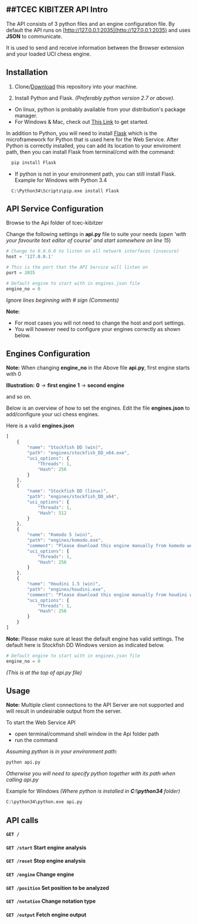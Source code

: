 ##TCEC KIBITZER API
Intro
-----

The API consists of 3 python files and an engine configuration file.
By default the API runs on [http://127.0.0.1:2035](http://127.0.0.1:2035) and uses __JSON__ to communicate.

It is used to send and receive information between the Browser extension and your loaded UCI chess engine.

Installation
------------

1. Clone/[Download](https://github.com/nssy/tcec-kibitzer/archive/master.zip) this repository into your machine.

2. Install Python and Flask. _(Preferably python version 2.7 or above)_.

  - On linux, python is probably available from your distribution's package manager.
  - For Windows & Mac, check out [This Link](https://www.python.org/download/) to get started.

  In addition to Python, you will need to install [Flask](http://flask.pocoo.org/) which is the microframework for Python that is used here for the Web Service.
  After Python is correctly installed, you can add its location to your enviroment path,
  then you can install Flask from terminal/cmd with the command:

```sh
  pip install Flask
```

 - If python is not in your environment path, you can still install Flask.
 Example for Windows with Python 3.4

```
  C:\Python34\Scripts\pip.exe install Flask
```

API Service Configuration
-------------------------

Browse to the Api folder of tcec-kibitzer

Change the following settings in __api.py__ file to suite your needs
(_open 'with your favourite text editor of course' and start somewhere on line 15_)
```python
# Change to 0.0.0.0 to listen on all network interfaces (insecure)
host = '127.0.0.1'

# This is the port that the API Service will listen on
port = 2035

# Default engine to start with in engines.json file
engine_no = 0
```
_Ignore lines beginning with # sign (Comments)_

__Note:__

 - For most cases you will not need to change the host and port settings.
 - You will however need to configure your engines correctly as shown below.

Engines Configuration
---------------------

__Note:__
When changing __engine_no__ in the Above file __api.py__, first engine starts with 0

__Illustration:__
__0__ -> __first engine__
__1__ -> __second engine__

and so on.

Below is an overview of how to set the engines.
Edit the file __engines.json__ to add/configure your uci chess engines.

Here is a valid __engines.json__
```javascript
[
	{
		"name": "Stockfish DD (win)",
		"path": "engines/stockfish_DD_x64.exe",
		"uci_options": {
			"Threads": 1,
			"Hash": 256
		}
	},
	{
		"name": "Stockfish DD (linux)",
		"path": "engines/stockfish_DD_x64",
		"uci_options": {
			"Threads": 1,
			"Hash": 512
		}
	},
	{
		"name": "Komodo 5 (win)",
		"path": "engines/komodo.exe",
		"comment": "Please download this engine manually from komodo website",
		"uci_options": {
			"Threads": 1,
			"Hash": 256
		}
	},
	{
		"name": "Houdini 1.5 (win)",
		"path": "engines/houdini.exe",
		"comment": "Please download this engine manually from houdini website",
		"uci_options": {
			"Threads": 1,
			"Hash": 256
		}
	}
]
```

__Note:__ Please make sure at least the default engine has valid settings.
The default here is Stockfish DD Windows version
as indicated below.
```python
# Default engine to start with in engines.json file
engine_no = 0
```
_(This is at the top of api.py file)_

Usage
-----

__Note:__ Multiple client connections to the API Server are not supported and will result in undesirable output from the server.

To start the Web Service API

- open terminal/command shell window in the Api folder path
- run the command

_Assuming python is in your environment path:_
```sh
python api.py
```
_Otherwise you will need to specify python together with its path when calling api.py_

Example for Windows _(Where python is installed in __C:\python34__ folder)_
```sh
C:\python34\python.exe api.py
```

API calls
---------

#### `GET /`

#### `GET /start` Start engine analysis

#### `GET /reset` Stop engine analysis

#### `GET /engine` Change engine

#### `GET /position` Set position to be analyzed

#### `GET /notation` Change notation type

#### `GET /output` Fetch engine output
